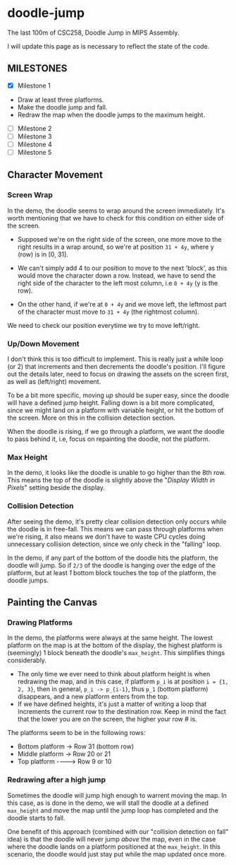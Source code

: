 # doodle-jump

The last 100m of CSC258, Doodle Jump in MIPS Assembly.

I will update this page as is necessary to reflect the state of the code.

## MILESTONES
- [x] Milestone 1
-   Draw at least three platforms.
-   Make the doodle jump and fall.
-   Redraw the map when the doodle jumps to the maximum height.
- [ ] Milestone 2
- [ ] Milestone 3
- [ ] Milestone 4
- [ ] Milestone 5

## Character Movement
### Screen Wrap
In the demo, the doodle seems to wrap around the screen immediately. It's worth mentioning that we have to check for this condition on either side of the screen.

- Supposed we're on the right side of the screen, one more move to the right results in a wrap around, so we're at position `31 + 4y`, where y (row) is in [0, 31].
- We can't simply add 4 to our position to move to the next 'block', as this would move the character down a row. Instead, we have to send the right side of the character to the left most column, i.e `0 + 4y` (y is the row).

- On the other hand, if we're at `0 + 4y` and we move left, the leftmost part of the character must move to `31 + 4y` (the rightmost column).

We need to check our position everytime we try to move left/right.

### Up/Down Movement
I don't think this is too difficult to implement. This is really just a while loop (or 2) that increments and then decrements the doodle's position. I'll figure out the details later, need to focus on drawing the assets on the screen first, as well as (left/right) movement.

To be a bit more specific, moving *up* should be super easy, since the doodle will have a defined jump height. Falling down is a bit more complicated, since we might land on a platform with variable height, or hit the bottom of the screen. More on this in the collision detection section.

When the doodle is rising, if we go through a platform, we want the doodle to pass behind it, i.e, focus on repainting the doodle, not the platform.

### Max Height
In the demo, it looks like the doodle is unable to go higher than the 8th row. This means the top of the doodle is slightly above the "*Display Width in Pixels*" setting beside the display.

### Collision Detection
After seeing the demo, it's pretty clear collision detection only occurs while the doodle is in free-fall. This means we can pass through platforms when we're rising, it also means we don't have to waste CPU cycles doing unnecessary collision detection, since we only check in the "falling" loop.

In the demo, if any part of the bottom of the doodle hits the platform, the doodle will jump. So if `2/3` of the doodle is hanging over the edge of the platform, but at least *1* bottom block touches the top of the platform, the doodle jumps.

## Painting the Canvas

### Drawing Platforms
In the demo, the platforms were always at the same height. The lowest platform on the map is at the bottom of the display, the highest platform is (seemingly) 1 block beneath the doodle's `max_height`. This simplifies things considerably.

- The only time we ever need to think about platform height is when redrawing the map, and in this case, if platform `p_i` is at position `i = {1, 2, 3}`, then in general, `p_i -> p_{i-1}`, thus `p_1` (bottom platform) disappears, and a new platform enters from the top.
- If we have defined heights, it's just a matter of writing a loop that increments the current row to the destination row. Keep in mind the fact that the lower you are on the screen, the higher your row # is.

The platforms seem to be in the following rows:
- Bottom platform -> Row 31 (bottom row)
- Middle platform -> Row 20 or 21
- Top platform ----> Row  9 or 10


### Redrawing after a high jump
Sometimes the doodle will jump high enough to warrent moving the map. In this case, as is done in the demo, we will stall the doodle at a defined `max_height` and move the map until the jump loop has completed and the doodle starts to fall.

One benefit of this approach (combined with our "collision detection on fall" idea) is that the doodle will never jump *above* the map, even in the case where the doodle lands on a platform positioned at the `max_height`. In this scenario, the doodle would just stay put while the map updated once more.
